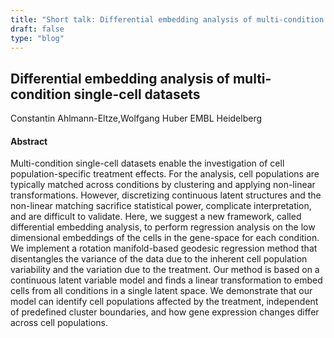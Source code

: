 ```yaml
---
title: "Short talk: Differential embedding analysis of multi-condition single-cell datasets"
draft: false
type: "blog"
---
```


## Differential embedding analysis of multi-condition single-cell datasets
Constantin Ahlmann-Eltze,Wolfgang Huber	
EMBL Heidelberg	

#### Abstract

Multi-condition single-cell datasets enable the investigation of cell population-specific treatment effects. For the analysis, cell populations are typically matched across conditions by clustering and applying non-linear transformations. However, discretizing continuous latent structures and the non-linear matching sacrifice statistical power, complicate interpretation, and are difficult to validate. Here, we suggest a new framework, called differential embedding analysis, to perform regression analysis on the low dimensional embeddings of the cells in the gene-space for each condition. We implement a rotation manifold-based geodesic regression method that disentangles the variance of the data due to the inherent cell population variability and the variation due to the treatment. Our method is based on a continuous latent variable model and finds a linear transformation to embed cells from all conditions in a single latent space. We demonstrate that our model can identify cell populations affected by the treatment, independent of predefined cluster boundaries, and how gene expression changes differ across cell populations.
